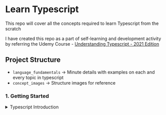 # Learn Typescript

This repo will cover all the concepts required to learn Typescript from the scratch

I have created this repo as a part of self-learning and development activity by referring the Udemy Course - [Understanding Typescript - 2021 Edition](https://www.udemy.com/course/understanding-typescript)

## Project Structure

- `language_fundamentals` → Minute details with examples on each and every topic in typescript
- `concept_images` → Structure images for reference

### 1. Getting Started

<details>
  <summary>Typescript Introduction</summary>

#### List of topics coverd under this section:

- [Intro to Typescript](https://github.com/kunalashar25/learn-typescript/blob/main/language_fundamentals/getting_started/intro_to_ts/intro_to_typescript.txt)
- [Convert JS code to TS code](https://github.com/kunalashar25/learn-typescript/blob/main/language_fundamentals/getting_started/using_typescript)
- [Advantages of using TS](https://github.com/kunalashar25/learn-typescript/blob/main/language_fundamentals/getting_started/ts_advantages/ts_advantages.txt)
</details>
